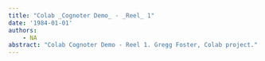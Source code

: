 ```yaml
---
title: "Colab _Cognoter Demo_ - _Reel_ 1"
date: '1984-01-01'
authors: 
    - NA
abstract: "Colab Cognoter Demo - Reel 1. Gregg Foster, Colab project."
---
```


